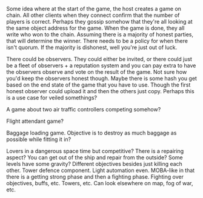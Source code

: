 Some idea where at the start of the game, the host creates a game on chain. All other clients when they connect confirm that the number of players is correct. Perhaps they gossip somehow that they're all looking at the same object address for the game. When the game is done, they all write who won to the chain. Assuming there is a majority of honest parties, that will determine the winner. There needs to be a policy for when there isn't quorum. If the majority is dishonest, well you're just out of luck.

There could be observers. They could either be invited, or there could just be a fleet of observers + a reputation system and you can pay extra to have the observers observe and vote on the result of the game. Not sure how you'd keep the observers honest though. Maybe there is some hash you get based on the end state of the game that you have to use. Though the first honest observer could upload it and then the others just copy. Perhaps this is a use case for veiled somethings?

A game about two air traffic controllers competing somehow?

Flight attendant game?

Baggage loading game. Objective is to destroy as much baggage as possible while fitting it in?

Lovers in a dangerous space time but competitive? There is a repairing aspect? You can get out of the ship and repair from the outside? Some levels have some gravity? Different objectives besides just killing each other. Tower defence component. Light automation even. MOBA-like in that there is a getting strong phase and then a fighting phase. Fighting over objectives, buffs, etc. Towers, etc. Can look elsewhere on map, fog of war, etc.
